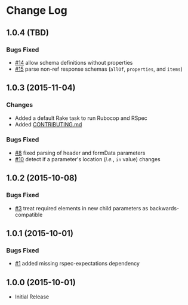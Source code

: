 # Change Log

## 1.0.4 (TBD)

### Bugs Fixed

* [#14](https://github.com/civisanalytics/swagger-diff/pull/14)
  allow schema definitions without properties
* [#15](https://github.com/civisanalytics/swagger-diff/pull/15)
  parse non-ref response schemas (`allOf`, `properties`, and `items`)

## 1.0.3 (2015-11-04)

### Changes

* Added a default Rake task to run Rubocop and RSpec
* Added [CONTRIBUTING.md](CONTRIBUTING.md)

### Bugs Fixed

* [#8](https://github.com/civisanalytics/swagger-diff/pull/8)
  fixed parsing of header and formData parameters
* [#10](https://github.com/civisanalytics/swagger-diff/pull/10)
  detect if a parameter's location (*i.e.*, `in` value) changes

## 1.0.2 (2015-10-08)

### Bugs Fixed

* [#3](https://github.com/civisanalytics/swagger-diff/pull/3)
  treat required elements in new child parameters as backwards-compatible

## 1.0.1 (2015-10-01)

### Bugs Fixed

* [#1](https://github.com/civisanalytics/swagger-diff/pull/1)
  added missing rspec-expectations dependency

## 1.0.0 (2015-10-01)

* Initial Release
